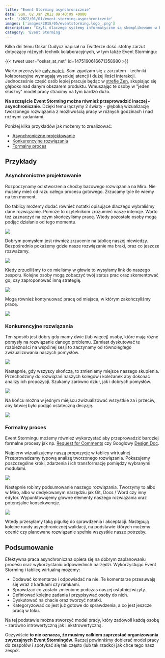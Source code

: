 ```yaml
---
title: "Event Storming asynchronicznie"
date: Sun, 02 Jan 2022 09:40:09 +0000
url: '/2022/01/01/event-storming-asynchronicznie'
images: ['images/2018/05/eventstorming.logo_.png']
description: "Czyli dlaczego systemy informatyczne są skomplikowane w budowie"
category: 'Event Storming'
---
```


Kilka dni temu Oskar Dudycz napisał na Twitterze dość istotny zarzut dotyczący różnych technik kolaboracyjnych, w tym także Event Stormingu:

{{< tweet user="oskar_at_net" id=1475160616671358980 >}}

Warto przeczytać [cały wątek](https://twitter.com/oskar_at_net/status/1475153807910879232). Sam zgadzam się z zarzutem - techniki kolaboracyjne wymagają wysokiej atencji i dużej ilości interakcji. Jednocześnie część osób lepiej pracuje będąc w [strefie Zen](https://www.zenprogrammer.org/en/10-rules-of-a-zen-programmer.html), skupiając się głęboko nad danym obszarem produktu. Wmuszając te osoby w "jeden słuszny" model pracy stracimy na tym bardzo dużo.

**Na szczęście Event Storming można również przeprowadzić inaczej - asynchronicznie**. Dzięki temu łączymy 2 światy - głęboką wizualizację tworzonego rozwiązania z możliwością pracy w różnych godzinach i nad różnymi zadaniami. 


Poniżej kilka przykładów jak możemy to zrealizować:

- [Asynchroniczne projektowanie](#asynchroniczne-projektowanie)
- [Konkurencyjne rozwiązania](#konkurencyjne-rozwiązania)
- [Formalny proces](#formalny-proces)

## Przykłady

### Asynchroniczne projektowanie

Rozpoczynamy od stworzenia choćby bazowego rozwiązania na Miro. Nie musimy mieć od razu całego procesu gotowego. Zrzucamy tyle ile wiemy na ten moment. 

Do tablicy możemy dodać również notatki opisujące dlaczego wybraliśmy dane rozwiązanie. Pomoże to  czytelnikom zrozumieć nasze intencje. Warto też zaznaczyć na czym skończyliśmy pracę. Wtedy pozostałe osoby mogą podjąć działanie od tego momentu.

[![](async-1.jpg)](async-1.jpg)

Dobrym pomysłem jest również zrzucenie na tablicę naszej niewiedzy. Bezpośrednio pokażemy gdzie nasze rozwiązanie ma braki, oraz co jeszcze rozważamy.

[![](async-2.png)](async-2.png)

Kiedy zrzuciliśmy to co mieliśmy w głowie to wysyłamy link do naszego zespołu. Kolejne osoby mogą zobaczyć twój status prac oraz skomentować go, czy zaproponować inną strategię. 

[![](async-3.png)](async-3.png)

Mogą również kontynuować pracę od miejsca, w którym zakończyliśmy pracę. 

[![](async-4.jpg)](async-4.jpg)


### Konkurencyjne rozwiązania

Ten sposób jest dobry gdy mamy dwie (lub więcej) osoby, które mają różne pomysły na rozwiązanie danego problemu. Zamiast dyskutować te rozbieżności na wspólnej sesji to zaczynamy od równoległego zwizualizowania naszych pomysłów.

[![](comp-1.jpg)](comp-1.jpg)

Następnie, gdy wszyscy skończą, to zmieniamy miejsce naszego skupienia. Przechodzimy do rozwiązań naszych kolegów i koleżanek aby dokonać analizy ich propozycji. Szukamy zarówno dziur, jak i dobrych pomysłów.  

[![](comp-2.jpg)](comp-2.jpg)

Na końcu można w jednym miejscu zwizualizować wszystkie za i przeciw, aby łatwiej było podjąć ostateczną decyzję.

[![](comp-3.jpg)](comp-3.jpg)

### Formalny proces

Event Stormingu możemy również wykorzystać aby przeprowadzić bardziej formalne procesy jak np. [Request for Comments](https://blog.pragmaticengineer.com/scaling-engineering-teams-via-writing-things-down-rfcs/) czy Googlowy [Design Doc](https://luanjunyi.medium.com/how-do-i-write-engineering-design-docs-in-google-an-example-f19febe0297c).

Najpierw wizualizujemy naszą propozycję w tablicy wirtualnej. Przeprowadzamy typową analizę tworzonego rozwiązania. Pokazujemy poszczególne kroki, zdarzenia i ich transformację pomiędzy wybranymi modułami. 

[![](rfc-1.jpg)](rfc-1.jpg)

Następnie robimy podsumowanie naszego rozwiązania. Tworzymy to albo w Miro, albo w dedykowanym narzędziu jak Git, Docs / Word czy inny edytor. Wypunktowujemy główne elementy naszego rozwiązania oraz potencjalne konsekwencje. 

[![](rfc-2.png)](rfc-2.png)

Wtedy przesyłamy taką pigułkę do sprawdzenia i akceptacji. Następują kolejne rundy asynchronicznej walidacji, na podstawie których możemy ocenić czy planowane rozwiązanie spełnia wszystkie nasze potrzeby.

## Podsumowanie

Efektywna praca asynchroniczna opiera się na dobrym zaplanowaniu procesu oraz wykorzystaniu odpowiednich narzędzi. Wykorzystując Event Storming i tablicę wirtualną możemy:

- Dodawać komentarze i odpowiadać na nie. Te komentarze przesuwają się wraz z kartkami czy ramkami.
- Sprawdzać co zostało zmienione podczas naszej ostatniej wizyty.
- Definiować kolejne zadania i przypisywać osoby do nich.
- Dyskutować na chacie oraz tworzyć notatki.
- Kategoryzować co jest już gotowe do sprawdzenia, a co jest jeszcze pracą w toku.

Na tej podstawie można stworzyć model pracy, który zadowoli każdą osobę - zarówno introwertyczną jak i ekstrowertyczną.

Oczywiście **to nie oznacza, że musimy całkiem zaprzestać organizowania zwyczajnych Event Stormingów**. Raczej powinniśmy dobierać model pracy do zespołów i spotykać się tak często (lub tak rzadko) jak chce tego nasz zespół.